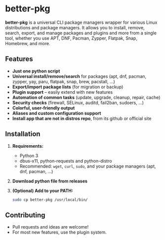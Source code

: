 # better-pkg

**better-pkg** is a universal CLI package managers wrapper for various Linux distributions and package managers. It allows you to install, remove, search, export, and manage packages and plugins and more from a single tool, whether you use APT, DNF, Pacman, Zypper, Flatpak, Snap, Homebrew, and more.

## Features

- **Just one python script**
- **Universal install/remove/search** for packages (apt, dnf, pacman, zypper, yay, paru, flatpak, snap, brew, pacstall, ...)
- **Export/import package lists** (for migration or backup)
- **Plugin support** – easily extend with new features
- **Automation of common tasks** (update, upgrade, cleanup, repair, cache)
- **Security checks** (firewall, SELinux, auditd, fail2ban, sudoers, ...)
- **Colorful, user-friendly output**
- **Aliases and custom configuration support**
- **Install app that are not in distros repo**, from its github or official site

## Installation

1. **Requirements:**  
   - Python 3
   - dbus-x11, python-requests and python-distro
   - Recommended: `wget`, `curl`, `sudo`, and your package managers (apt, dnf, pacman, ...)

2. **Download python file from releases**

3. **(Optional) Add to your PATH:**
   ```bash
   sudo cp better-pkg /usr/local/bin/
   ```

## Contributing

- Pull requests and ideas are welcome!
- For most new features, use the plugin system.
